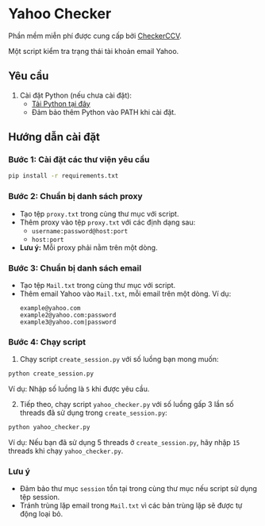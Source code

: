 # Yahoo Checker

Phần mềm miễn phí được cung cấp bởi [CheckerCCV](https://checkerccv.tv/).

Một script kiểm tra trạng thái tài khoản email Yahoo.

## Yêu cầu

1. Cài đặt Python (nếu chưa cài đặt):
   - [Tải Python tại đây](https://www.python.org/downloads/)
   - Đảm bảo thêm Python vào PATH khi cài đặt.

## Hướng dẫn cài đặt

### Bước 1: Cài đặt các thư viện yêu cầu

```bash
pip install -r requirements.txt
```

### Bước 2: Chuẩn bị danh sách proxy

- Tạo tệp `proxy.txt` trong cùng thư mục với script.
- Thêm proxy vào tệp `proxy.txt` với các định dạng sau:
  - `username:password@host:port`
  - `host:port`
- **Lưu ý:** Mỗi proxy phải nằm trên một dòng.

### Bước 3: Chuẩn bị danh sách email

- Tạo tệp `Mail.txt` trong cùng thư mục với script.
- Thêm email Yahoo vào `Mail.txt`, mỗi email trên một dòng. Ví dụ:
  ```
  example@yahoo.com
  example2@yahoo.com:password
  example3@yahoo.com|password
  ```

### Bước 4: Chạy script

1. Chạy script `create_session.py` với số luồng bạn mong muốn:

```bash
python create_session.py
```

Ví dụ: Nhập số luồng là `5` khi được yêu cầu.

2. Tiếp theo, chạy script `yahoo_checker.py` với số luồng gấp 3 lần số threads đã sử dụng trong `create_session.py`:

```bash
python yahoo_checker.py
```

Ví dụ: Nếu bạn đã sử dụng 5 threads ở `create_session.py`, hãy nhập `15` threads khi chạy `yahoo_checker.py`.

### Lưu ý
- Đảm bảo thư mục `session` tồn tại trong cùng thư mục nếu script sử dụng tệp session.
- Tránh trùng lặp email trong `Mail.txt` vì các bản trùng lặp sẽ được tự động loại bỏ.
